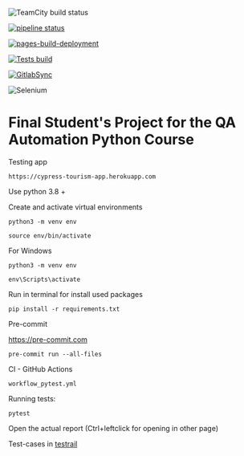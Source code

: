 ![TeamCity build status](http://188.120.227.87:8111/app/rest/builds/buildType:id:FinalProject_Build/statusIcon.svg)


[![pipeline status](https://gitlab.com/vor.arkadiy/final_project/badges/main/pipeline.svg)](https://gitlab.com/vor.arkadiy/final_project/-/commits/main) 


[![pages-build-deployment](https://github.com/ArkadiyVoronov/Final-project/actions/workflows/pages/pages-build-deployment/badge.svg)](https://github.com/ArkadiyVoronov/Final-project/actions/workflows/pages/pages-build-deployment)


[![Tests build](https://github.com/ArkadiyVoronov/Final-project/actions/workflows/workflow_pytest.yml/badge.svg)](https://github.com/ArkadiyVoronov/Final-project/actions/workflows/workflow_pytest.yml)


[![GitlabSync](https://github.com/ArkadiyVoronov/Final-project/actions/workflows/workflow_gitlabsync.yml/badge.svg)](https://github.com/ArkadiyVoronov/Final-project/actions/workflows/workflow_gitlabsync.yml)

![Selenium](https://img.shields.io/badge/-selenium-%43B02A?style=for-the-badge&logo=selenium&logoColor=white)



# Final Student's Project for the QA Automation Python Course

Testing app

`https://cypress-tourism-app.herokuapp.com`

Use python 3.8 +

Create and activate virtual environments

`python3 -m venv env`

`source env/bin/activate`

For Windows

`python3 -m venv env`

`env\Scripts\activate`

Run in terminal for install used packages

`pip install -r requirements.txt`

Pre-commit

https://pre-commit.com

`pre-commit run --all-files`

CI - GitHub Actions

`workflow_pytest.yml`

Running tests:

`pytest`

Open the actual report (Ctrl+leftclick for opening in other page)

Test-cases in [testrail](https://voronov1project.testrail.io/index.php?/suites/view/1&group_by=cases:section_id&group_order=asc&display_deleted_cases=0)
